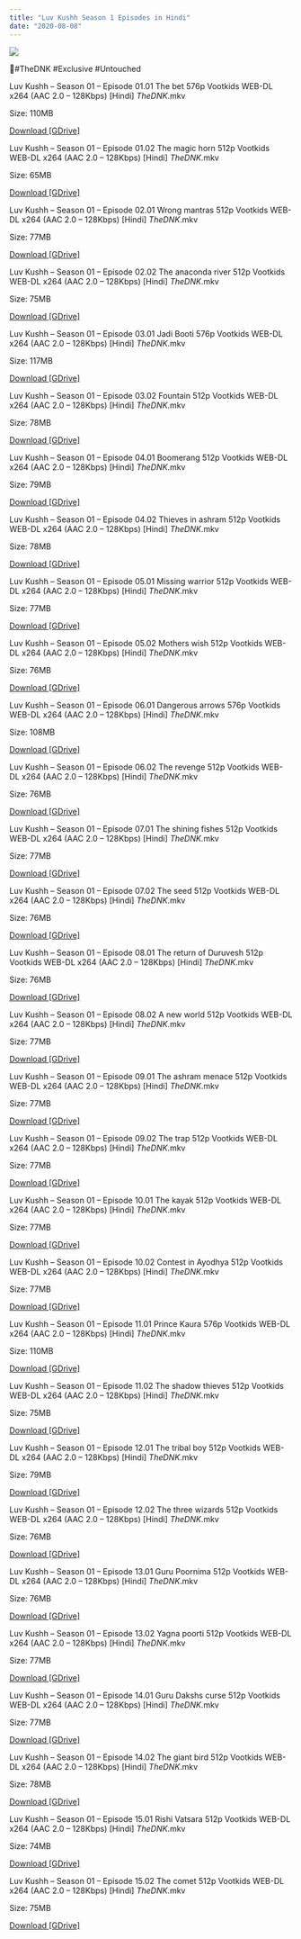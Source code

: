```yaml
---
title: "Luv Kushh Season 1 Episodes in Hindi"
date: "2020-08-08"
---
```


![](https://encrypted-tbn0.gstatic.com/images?q=tbn%3AANd9GcTG1F6_PY6izY-HrsWu6MOkZ_V3hRvUL66Dmw&usqp=CAU)

🌟#TheDNK #Exclusive #Untouched

Luv Kushh – Season 01 – Episode 01.01 The bet 576p Vootkids WEB-DL x264 (AAC 2.0 – 128Kbps) \[Hindi\] _TheDNK_.mkv

Size: 110MB

[Download \[GDrive\]](https://gplinks.co/0Eppbu1)

Luv Kushh – Season 01 – Episode 01.02 The magic horn 512p Vootkids WEB-DL x264 (AAC 2.0 – 128Kbps) \[Hindi\] _TheDNK_.mkv

Size: 65MB

[Download \[GDrive\]](https://gplinks.co/DJKN98g)

Luv Kushh – Season 01 – Episode 02.01 Wrong mantras 512p Vootkids WEB-DL x264 (AAC 2.0 – 128Kbps) \[Hindi\] _TheDNK_.mkv

Size: 77MB

[Download \[GDrive\]](https://gplinks.co/Eu2YIX)

Luv Kushh – Season 01 – Episode 02.02 The anaconda river 512p Vootkids WEB-DL x264 (AAC 2.0 – 128Kbps) \[Hindi\] _TheDNK_.mkv

Size: 75MB

[Download \[GDrive\]](https://gplinks.co/OJnx)

Luv Kushh – Season 01 – Episode 03.01 Jadi Booti 576p Vootkids WEB-DL x264 (AAC 2.0 – 128Kbps) \[Hindi\] _TheDNK_.mkv

Size: 117MB

[Download \[GDrive\]](https://gplinks.co/4b3ovPqT)

Luv Kushh – Season 01 – Episode 03.02 Fountain 512p Vootkids WEB-DL x264 (AAC 2.0 – 128Kbps) \[Hindi\] _TheDNK_.mkv

Size: 78MB

[Download \[GDrive\]](https://gplinks.co/GU9wBav)

Luv Kushh – Season 01 – Episode 04.01 Boomerang 512p Vootkids WEB-DL x264 (AAC 2.0 – 128Kbps) \[Hindi\] _TheDNK_.mkv

Size: 79MB

[Download \[GDrive\]](https://gplinks.co/h7h5cdy)

Luv Kushh – Season 01 – Episode 04.02 Thieves in ashram 512p Vootkids WEB-DL x264 (AAC 2.0 – 128Kbps) \[Hindi\] _TheDNK_.mkv

Size: 78MB

[Download \[GDrive\]](https://gplinks.co/SyqRXAib)

Luv Kushh – Season 01 – Episode 05.01 Missing warrior 512p Vootkids WEB-DL x264 (AAC 2.0 – 128Kbps) \[Hindi\] _TheDNK_.mkv

Size: 77MB

[Download \[GDrive\]](https://gplinks.co/OS65DDs)

Luv Kushh – Season 01 – Episode 05.02 Mothers wish 512p Vootkids WEB-DL x264 (AAC 2.0 – 128Kbps) \[Hindi\] _TheDNK_.mkv

Size: 76MB

[Download \[GDrive\]](https://gplinks.co/Qamb)

Luv Kushh – Season 01 – Episode 06.01 Dangerous arrows 576p Vootkids WEB-DL x264 (AAC 2.0 – 128Kbps) \[Hindi\] _TheDNK_.mkv

Size: 108MB

[Download \[GDrive\]](https://gplinks.co/8D1j)

Luv Kushh – Season 01 – Episode 06.02 The revenge 512p Vootkids WEB-DL x264 (AAC 2.0 – 128Kbps) \[Hindi\] _TheDNK_.mkv

Size: 76MB

[Download \[GDrive\]](https://gplinks.co/dn4h)

Luv Kushh – Season 01 – Episode 07.01 The shining fishes 512p Vootkids WEB-DL x264 (AAC 2.0 – 128Kbps) \[Hindi\] _TheDNK_.mkv

Size: 77MB

[Download \[GDrive\]](https://gplinks.co/pZzTX)

Luv Kushh – Season 01 – Episode 07.02 The seed 512p Vootkids WEB-DL x264 (AAC 2.0 – 128Kbps) \[Hindi\] _TheDNK_.mkv

Size: 76MB

[Download \[GDrive\]](https://gplinks.co/yorhf5k)

Luv Kushh – Season 01 – Episode 08.01 The return of Duruvesh 512p Vootkids WEB-DL x264 (AAC 2.0 – 128Kbps) \[Hindi\] _TheDNK_.mkv

Size: 76MB

[Download \[GDrive\]](https://gplinks.co/RMgTbom)

Luv Kushh – Season 01 – Episode 08.02 A new world 512p Vootkids WEB-DL x264 (AAC 2.0 – 128Kbps) \[Hindi\] _TheDNK_.mkv

Size: 77MB

[Download \[GDrive\]](https://gplinks.co/kfN7U)

Luv Kushh – Season 01 – Episode 09.01 The ashram menace 512p Vootkids WEB-DL x264 (AAC 2.0 – 128Kbps) \[Hindi\] _TheDNK_.mkv

Size: 77MB

[Download \[GDrive\]](https://gplinks.co/TNYptSzn)

Luv Kushh – Season 01 – Episode 09.02 The trap 512p Vootkids WEB-DL x264 (AAC 2.0 – 128Kbps) \[Hindi\] _TheDNK_.mkv

Size: 77MB

[Download \[GDrive\]](https://gplinks.co/oisez)

Luv Kushh – Season 01 – Episode 10.01 The kayak 512p Vootkids WEB-DL x264 (AAC 2.0 – 128Kbps) \[Hindi\] _TheDNK_.mkv

Size: 77MB

[Download \[GDrive\]](https://gplinks.co/dW81iS)

Luv Kushh – Season 01 – Episode 10.02 Contest in Ayodhya 512p Vootkids WEB-DL x264 (AAC 2.0 – 128Kbps) \[Hindi\] _TheDNK_.mkv

Size: 77MB

[Download \[GDrive\]](https://gplinks.co/zrt1)

Luv Kushh – Season 01 – Episode 11.01 Prince Kaura 576p Vootkids WEB-DL x264 (AAC 2.0 – 128Kbps) \[Hindi\] _TheDNK_.mkv

Size: 110MB

[Download \[GDrive\]](https://gplinks.co/7gP0fiY)

Luv Kushh – Season 01 – Episode 11.02 The shadow thieves 512p Vootkids WEB-DL x264 (AAC 2.0 – 128Kbps) \[Hindi\] _TheDNK_.mkv

Size: 75MB

[Download \[GDrive\]](https://gplinks.co/zW42R)

Luv Kushh – Season 01 – Episode 12.01 The tribal boy 512p Vootkids WEB-DL x264 (AAC 2.0 – 128Kbps) \[Hindi\] _TheDNK_.mkv

Size: 79MB

[Download \[GDrive\]](https://gplinks.co/Ges4)

Luv Kushh – Season 01 – Episode 12.02 The three wizards 512p Vootkids WEB-DL x264 (AAC 2.0 – 128Kbps) \[Hindi\] _TheDNK_.mkv

Size: 76MB

[Download \[GDrive\]](https://gplinks.co/Kh4F5An)

Luv Kushh – Season 01 – Episode 13.01 Guru Poornima 512p Vootkids WEB-DL x264 (AAC 2.0 – 128Kbps) \[Hindi\] _TheDNK_.mkv

Size: 76MB

[Download \[GDrive\]](https://gplinks.co/1eRZW6r)

Luv Kushh – Season 01 – Episode 13.02 Yagna poorti 512p Vootkids WEB-DL x264 (AAC 2.0 – 128Kbps) \[Hindi\] _TheDNK_.mkv

Size: 77MB

[Download \[GDrive\]](https://gplinks.co/0b6G1M)

Luv Kushh – Season 01 – Episode 14.01 Guru Dakshs curse 512p Vootkids WEB-DL x264 (AAC 2.0 – 128Kbps) \[Hindi\] _TheDNK_.mkv

Size: 77MB

[Download \[GDrive\]](https://gplinks.co/I2envV4)

Luv Kushh – Season 01 – Episode 14.02 The giant bird 512p Vootkids WEB-DL x264 (AAC 2.0 – 128Kbps) \[Hindi\] _TheDNK_.mkv

Size: 78MB

[Download \[GDrive\]](https://gplinks.co/OKXkWuc)

Luv Kushh – Season 01 – Episode 15.01 Rishi Vatsara 512p Vootkids WEB-DL x264 (AAC 2.0 – 128Kbps) \[Hindi\] _TheDNK_.mkv

Size: 74MB

[Download \[GDrive\]](https://gplinks.co/fLzPn)

Luv Kushh – Season 01 – Episode 15.02 The comet 512p Vootkids WEB-DL x264 (AAC 2.0 – 128Kbps) \[Hindi\] _TheDNK_.mkv

Size: 75MB

[Download \[GDrive\]](https://gplinks.co/VkJmUEC)
